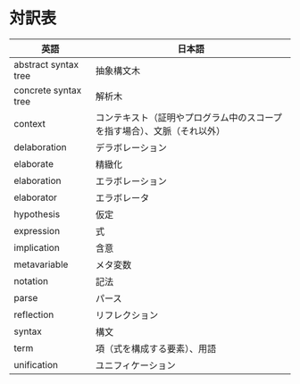 # 対訳表

| 英語 | 日本語 |
| --- | --- |
| abstract syntax tree | 抽象構文木 |
| concrete syntax tree | 解析木 |
| context | コンテキスト（証明やプログラム中のスコープを指す場合）、文脈（それ以外） |
| delaboration | デラボレーション |
| elaborate | 精緻化 |
| elaboration | エラボレーション |
| elaborator | エラボレータ |
| hypothesis | 仮定 |
| expression | 式 |
| implication | 含意 |
| metavariable | メタ変数 |
| notation | 記法 |
| parse | パース |
| reflection | リフレクション |
| syntax | 構文 |
| term | 項（式を構成する要素）、用語 |
| unification | ユニフィケーション |
